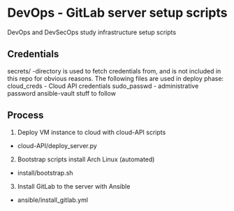 # DevOps - GitLab server setup scripts
DevOps and DevSecOps study infrastructure setup scripts

## Credentials
secrets/ -directory is used to fetch credentials from, and is not included in this repo for obvious reasons. The following files are used in deploy phase:
cloud_creds - Cloud API credentials
sudo_passwd - administrative password
ansible-vault stuff to follow

## Process
1. Deploy VM instance to cloud with cloud-API scripts
- cloud-API/deploy_server.py

2. Bootstrap scripts install Arch Linux (automated)
- install/bootstrap.sh

3. Install GitLab to the server with Ansible
- ansible/install_gitlab.yml
